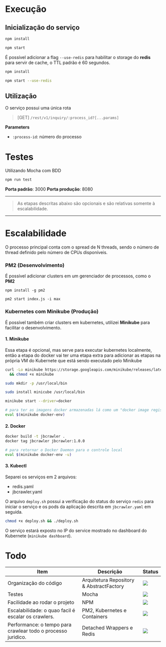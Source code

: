 # Execução 


## Inicialização do serviço

``` sh
npm install

npm start
```

É possível adicionar a flag `--use-redis` para habilitar o storage do **redis** para servir de cache, o TTL padrão é 60 segundos.

```sh
npm install

npm start --use-redis
```

## Utilização
O serviço possui uma única rota

> [GET] `/rest/v1/inquiry/:process_id?[...params]`

**Parameters**
- `:process-id`: número do processo

# Testes

Utilizando Mocha com BDD

```sh
npm run test
```

**Porta padrão**: 3000
**Porta produção**: 8080 


---
> As etapas descritas abaixo são opcionais e são relativas somente à escalabilidade.
---

# Escalabilidade

O processo principal conta com o spread de N threads, sendo o número de thread definido pelo número de CPUs disponíveis.


### PM2 (Desenvolvimento)
É possível adicionar clusters em um gerenciador de processos, como o **PM2** 

```
npm install -g pm2

pm2 start index.js -i max
```

### Kubernetes com Minikube (Produção)

É possível também criar clusters em kubernetes, utilizei **Minikube** para facilitar o desenvolvimento.


#### 1. Minikube

Essa etapa é opcional, mas serve para executar kubernetes localmente, então a etapa do docker vai ter uma etapa extra para adicionar as etapas na própria VM do Kubernete que está sendo executado pelo Minikube

```sh
curl -Lo minikube https://storage.googleapis.com/minikube/releases/latest/minikube-linux-amd64 \
  && chmod +x minikube

sudo mkdir -p /usr/local/bin

sudo install minicube /usr/local/bin

minikube start --driver=docker

# para ter as imagens docker armazenadas lá como um "docker image registry" de testes. Isso demultiplexa o Docker Daemon para o que está em execução dentro da VM do Kubernetes
eval $(minikube docker-env)

```

#### 2. Docker

```sh
docker build -t jbcrawler .
docker tag jbcrawler jbcrawler:1.0.0

# para retornar o Docker Daemon para o controle local
eval $(minikube docker-env -u)
```

#### 3. Kubectl
Separei os serviços em 2 arquivos: 

 - redis.yaml
 - jbcrawler.yaml
 
 O arquivo `deploy.sh` possui a verificação do status do serviço `redis` para iniciar o serviço  e os pods da aplicação descrita em `jbcrawler.yaml` em seguida.
 
```sh
chmod +x deploy.sh && ./deploy.sh
```

O serviço estará exposto no IP do service mostrado no dashboard do Kubernete (`minikube dashboard`).


# Todo
| Item | Descrição | Status|
| --- | --- | --- |
| Organização do código | Arquitetura Repository & AbstractFactory| ![](https://progress-bar.dev/100) |
| Testes | Mocha | ![](https://progress-bar.dev/80) | 
| Facilidade ao rodar o projeto | NPM | ![](https://progress-bar.dev/100) | 
|Escalabilidade: o quao facil é escalar os crawlers. | PM2, Kubernetes e Containers | ![](https://progress-bar.dev/100) |
| Performance: o tempo para crawlear todo o processo juridico. | Detached Wrappers e Redis | ![](https://progress-bar.dev/100)| 
